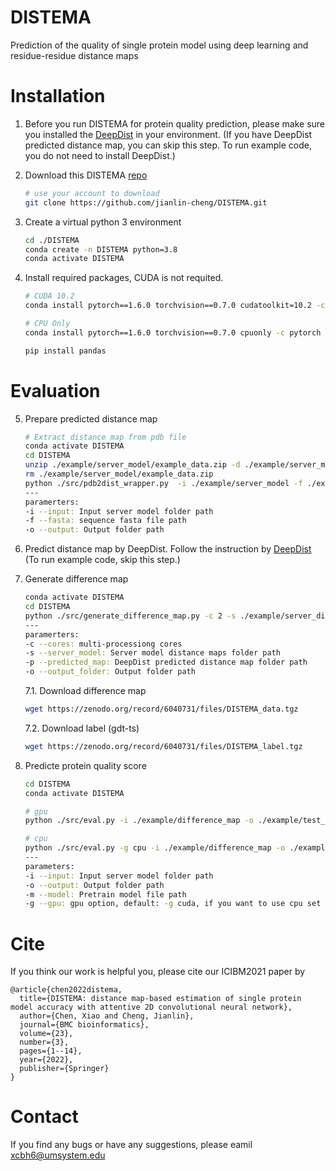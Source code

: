 # DISTEMA
Prediction of the quality of single protein model using deep learning and residue-residue distance maps



# Installation
1. Before you run DISTEMA for protein quality prediction, please make sure you installed the [DeepDist](https://github.com/multicom-toolbox/deepdist) in your environment. (If you have DeepDist predicted distance map, you can skip this step. To run example code, you do not need to install DeepDist.)

2. Download this DISTEMA [repo](https://github.com/jianlin-cheng/DISTEMA.git)
   ```bash
   # use your account to download
   git clone https://github.com/jianlin-cheng/DISTEMA.git 
   ```

3. Create a virtual python 3 environment 

   ```bash
   cd ./DISTEMA
   conda create -n DISTEMA python=3.8
   conda activate DISTEMA
   ```

4. Install required packages, CUDA is not requited.

   ```bash   
   # CUDA 10.2
   conda install pytorch==1.6.0 torchvision==0.7.0 cudatoolkit=10.2 -c pytorch
   
   # CPU Only
   conda install pytorch==1.6.0 torchvision==0.7.0 cpuonly -c pytorch
   
   pip install pandas
   ```

# Evaluation
5. Prepare predicted distance map
   ```bash
   # Extract distance map from pdb file
   conda activate DISTEMA
   cd DISTEMA
   unzip ./example/server_model/example_data.zip -d ./example/server_model
   rm ./example/server_model/example_data.zip
   python ./src/pdb2dist_wrapper.py  -i ./example/server_model -f ./example/sequence/T0949.fasta -o ./example/server_distmap
   ---
   paramerters: 
   -i --input: Input server model folder path
   -f --fasta: sequence fasta file path
   -o --output: Output folder path
   ```
   
6. Predict distance map by DeepDist.
Follow the instruction by  [DeepDist](https://github.com/multicom-toolbox/deepdist) (To run example code, skip this step.)

7. Generate difference map
   ```bash
   conda activate DISTEMA
   cd DISTEMA
   python ./src/generate_difference_map.py -c 2 -s ./example/server_distmap -p ./example/pred_distmap/T0949.txt -o ./example/difference_map
   ---
   paramerters:
   -c --cores: multi-processiong cores
   -s --server_model: Server model distance maps folder path
   -p --predicted_map: DeepDist predicted distance map folder path
   -o --output_folder: Output folder path
   ```

   7.1. Download difference map
   ```bash
   wget https://zenodo.org/record/6040731/files/DISTEMA_data.tgz
   ```
   
   7.2. Download label (gdt-ts)
   ```bash
   wget https://zenodo.org/record/6040731/files/DISTEMA_label.tgz
   ```

8. Predicte protein quality score
   ```bash
   cd DISTEMA
   conda activate DISTEMA
   
   # gpu
   python ./src/eval.py -i ./example/difference_map -o ./example/test_output -m ./pretrain-model/pretrain.pth

   # cpu
   python ./src/eval.py -g cpu -i ./example/difference_map -o ./example/test_output -m ./pretrain-model/pretrain.pth
   ---
   parameters:
   -i --input: Input server model folder path
   -o --output: Output folder path
   -m --model: Pretrain model file path
   -g --gpu: gpu option, default: -g cuda, if you want to use cpu set -g: cpu
   ```
# Cite
If you think our work is helpful you, please cite our ICIBM2021 paper by
```
@article{chen2022distema,
  title={DISTEMA: distance map-based estimation of single protein model accuracy with attentive 2D convolutional neural network},
  author={Chen, Xiao and Cheng, Jianlin},
  journal={BMC bioinformatics},
  volume={23},
  number={3},
  pages={1--14},
  year={2022},
  publisher={Springer}
}
```
# Contact
If you find any bugs or have any suggestions, please eamil xcbh6@umsystem.edu
